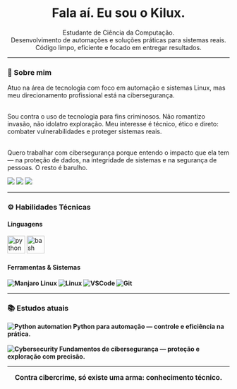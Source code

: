 <h1 align="center">Fala aí. Eu sou o Kilux.</h1>

<p align="center">
  Estudante de Ciência da Computação.<br>
  Desenvolvimento de automações e soluções práticas para sistemas reais.<br>
  Código limpo, eficiente e focado em entregar resultados.
</p>

---

### 🧾 Sobre mim

<p align="left" style="font-size: 1em;">
  Atuo na área de tecnologia com foco em automação e sistemas Linux, mas meu direcionamento profissional está na cibersegurança.<br><br>

  Sou contra o uso de tecnologia para fins criminosos. Não romantizo invasão, não idolatro exploração. Meu interesse é técnico, ético e direto: combater vulnerabilidades e proteger sistemas reais.<br><br>

  Quero trabalhar com cibersegurança porque entendo o impacto que ela tem — na proteção de dados, na integridade de sistemas e na segurança de pessoas. O resto é barulho.
</p>

<p align="left">
  <img src="https://img.shields.io/badge/Cybersecurity-ethics-critical?style=for-the-badge&logo=hackthebox&logoColor=white" />
  <img src="https://img.shields.io/badge/Linux-SecOps-black?style=for-the-badge&logo=linux&logoColor=white" />
  <img src="https://img.shields.io/badge/NoCrime%20JustCode-000000?style=for-the-badge&logo=protonvpn&logoColor=white" />
</p>


---

### ⚙️ Habilidades Técnicas

#### Linguagens
<p align="left">
  <img src="https://cdn.jsdelivr.net/gh/devicons/devicon/icons/python/python-original.svg" height="40" alt="python" />
  <img src="https://cdn.jsdelivr.net/gh/devicons/devicon/icons/bash/bash-original.svg" height="40" alt="bash" />
</p>

#### Ferramentas & Sistemas
<p align="left" style="font-weight: bold; font-size: 1em;">
  <img src="https://img.shields.io/badge/Manjaro-35BF5C?style=for-the-badge&logo=manjaro&logoColor=white" alt="Manjaro Linux" />
  <img src="https://img.shields.io/badge/Linux-333333?style=for-the-badge&logo=linux&logoColor=white" alt="Linux" />
  <img src="https://img.shields.io/badge/Visual_Studio_Code-007ACC?style=for-the-badge&logo=visual-studio-code&logoColor=white" alt="VSCode" />
  <img src="https://img.shields.io/badge/Git-F05032?style=for-the-badge&logo=git&logoColor=white" alt="Git" />
</p>

---

### 📚 Estudos atuais

<p align="left" style="font-weight: bold; font-size: 1em;">
  <img src="https://img.shields.io/badge/Python-automation-orange?style=for-the-badge&logo=python&logoColor=white" alt="Python automation" />
  Python para automação — controle e eficiência na prática.<br><br>

  <img src="https://img.shields.io/badge/Cybersecurity-security-blue?style=for-the-badge&logo=hackthebox&logoColor=white" alt="Cybersecurity" />
  Fundamentos de cibersegurança — proteção e exploração com precisão.
</p>

---

<p align="center" style="font-weight: bold; font-size: 1.1em;">
  Contra cibercrime, só existe uma arma: conhecimento técnico.
</p>

